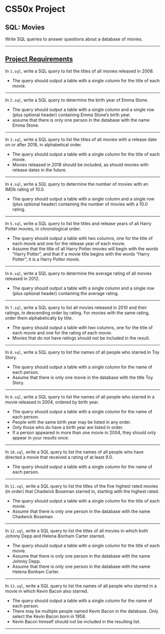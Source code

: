 # CS50x Project
## SQL: Movies
Write SQL queries to answer questions about a database of movies.

---

## [Project Requirements](https://cs50.harvard.edu/x/2020/psets/7/movies/)
In ```1.sql```, write a SQL query to list the titles of all movies released in 2008.
* The query should output a table with a single column for the title of each movie.

---
In ```2.sql```, write a SQL query to determine the birth year of Emma Stone. 
* The query should output a table with a single column and a single row (plus optional header) containing Emma Stone’s birth year.
* assume that there is only one person in the database with the name Emma Stone.

---
In ```3.sql```, write a SQL query to list the titles of all movies with a release date on or after 2018, in alphabetical order. 
* The query should output a table with a single column for the title of each movie.
* Movies released in 2018 should be included, as should movies with release dates in the future.

---
In ```4.sql```, write a SQL query to determine the number of movies with an IMDb rating of 10.0.
* The query should output a table with a single column and a single row (plus optional header) containing the number of movies with a 10.0 rating.

---
In ```5.sql```, write a SQL query to list the titles and release years of all Harry Potter movies, in chronological order. 
* The query should output a table with two columns, one for the title of each movie and one for the release year of each movie.
* Assume that the title of all Harry Potter movies will begin with the words “Harry Potter”, and that if a movie title begins with the words “Harry Potter”, it is a Harry Potter movie.

---
In ```6.sql```, write a SQL query to determine the average rating of all movies released in 2012. 
* The query should output a table with a single column and a single row (plus optional header) containing the average rating.

---
In ```7.sql```, write a SQL query to list all movies released in 2010 and their ratings, in descending order by rating. For movies with the same rating, order them alphabetically by title. 
* The query should output a table with two columns, one for the title of each movie and one for the rating of each movie.
* Movies that do not have ratings should not be included in the result.

---
In ```8.sql```, write a SQL query to list the names of all people who starred in Toy Story. 
* The query should output a table with a single column for the name of each person.
* Assume that there is only one movie in the database with the title Toy Story.
   
---
In ```9.sql```, write a SQL query to list the names of all people who starred in a movie released in 2004, ordered by birth year. 
* The query should output a table with a single column for the name of each person.
* People with the same birth year may be listed in any order.
* Only those who do have a birth year are listed in order.
* If a person appeared in more than one movie in 2004, they should only appear in your results once.

---
In ```10.sql```, write a SQL query to list the names of all people who have directed a movie that received a rating of at least 9.0. 
* The query should output a table with a single column for the name of each person.

---
In ```11.sql```, write a SQL query to list the titles of the five highest rated movies (in order) that Chadwick Boseman starred in, starting with the highest rated. 
* The query should output a table with a single column for the title of each movie.
* Assume that there is only one person in the database with the name Chadwick Boseman.

---
In ```12.sql```, write a SQL query to list the titles of all movies in which both Johnny Depp and Helena Bonham Carter starred. 
* The query should output a table with a single column for the title of each movie.
* Assume that there is only one person in the database with the name Johnny Depp.
* Assume that there is only one person in the database with the name Helena Bonham Carter.

---
In ```13.sql```, write a SQL query to list the names of all people who starred in a movie in which Kevin Bacon also starred. 
* The query should output a table with a single column for the name of each person.
* There may be multiple people named Kevin Bacon in the database. Only select the Kevin Bacon born in 1958.
* Kevin Bacon himself should not be included in the resulting list.

---
